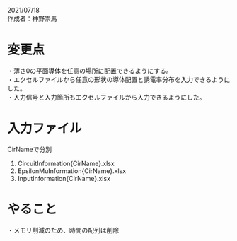 2021/07/18  
作成者：神野崇馬  

# 変更点
・薄さ0の平面導体を任意の場所に配置できるようにする。  
・エクセルファイルから任意の形状の導体配置と誘電率分布を入力できるようにした。  
・入力信号と入力箇所もエクセルファイルから入力できるようにした。  

# 入力ファイル
CirNameで分別  
1. CircuitInformation{CirName}.xlsx
2. EpsilonMuInformation{CirName}.xlsx
3. InputInformation{CirName}.xlsx


# やること
・メモリ削減のため、時間の配列は削除